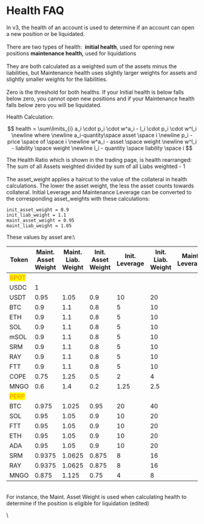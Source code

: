 # Health FAQ

In v3, the health of an account is used to determine if an account can open a new position or be liquidated. \
\
There are two types of health:  **initial health**, used for opening new positions **maintenance health,** used for liquidations   \
\
They are both calculated as a weighted sum of the assets minus the liabilities, but Maintenance health uses slightly larger weights for assets and slightly smaller weights for the liabilities.\
\
Zero is the threshold for both healths. If your Initial health is below falls below zero, you cannot open new positions and if your Maintenance health falls below zero you will be liquidated.

Health Calculation:&#x20;

$$
health = \sum\limits_{i} a_i \cdot p_i \cdot w^a_i - l_i \cdot p_i \cdot w^l_i \newline
where \newline a_i-quantity\space asset \space i \newline p_i - price \space of \space i
\newline w^a_i - asset \space weight
\newline w^l_i - liability \space weight
\newline l_i - quantity \space liability \space i
$$

The Health Ratio which is shown in the trading page, is health rearranged: The sum of all Assets weighted divided by sum of all Liabs weighted - 1\
\
The asset\_weight applies a haircut to the value of the collateral in health calculations. The lower the asset weight, the less the asset counts towards collateral. Initial Leverage and Maintenance Leverage can be converted to the corresponding asset\_weights with these calculations:

```
init_asset_weight = 0.9
init_liab_weight = 1.1
maint_asset_weight = 0.95
maint_liab_weight = 1.05
```

These values by asset are:\


| Token                                        | Maint. Asset Weight | Maint. Liab. Weight | Init. Asset Weight | Init. Leverage | Init. Liab. Weight | Maint. Leverage |
| -------------------------------------------- | ------------------- | ------------------- | ------------------ | -------------- | ------------------ | --------------- |
| <mark style="color:orange;">**SPOT**</mark>  |                     |                     |                    |                |                    |                 |
| USDC                                         | 1                   |                     |                    |                |                    |                 |
| USDT                                         | 0.95                | 1.05                | 0.9                | 10             | 20                 |                 |
| BTC                                          | 0.9                 | 1.1                 | 0.8                | 5              | 10                 |                 |
| ETH                                          | 0.9                 | 1.1                 | 0.8                | 5              | 10                 |                 |
| SOL                                          | 0.9                 | 1.1                 | 0.8                | 5              | 10                 |                 |
| mSOL                                         | 0.9                 | 1.1                 | 0.8                | 5              | 10                 |                 |
| SRM                                          | 0.9                 | 1.1                 | 0.8                | 5              | 10                 |                 |
| RAY                                          | 0.9                 | 1.1                 | 0.8                | 5              | 10                 |                 |
| FTT                                          | 0.9                 | 1.1                 | 0.8                | 5              | 10                 |                 |
| COPE                                         | 0.75                | 1.25                | 0.5                | 2              | 4                  |                 |
| MNGO                                         | 0.6                 | 1.4                 | 0.2                | 1.25           | 2.5                |                 |
| <mark style="color:orange;">**PERP**</mark>  |                     |                     |                    |                |                    |                 |
| BTC                                          | 0.975               | 1.025               | 0.95               | 20             | 40                 |                 |
| SOL                                          | 0.95                | 1.05                | 0.9                | 10             | 20                 |                 |
| FTT                                          | 0.95                | 1.05                | 0.9                | 10             | 20                 |                 |
| ETH                                          | 0.95                | 1.05                | 0.9                | 10             | 20                 |                 |
| ADA                                          | 0.95                | 1.05                | 0.9                | 10             | 20                 |                 |
| SRM                                          | 0.9375              | 1.0625              | 0.875              | 8              | 16                 |                 |
| RAY                                          | 0.9375              | 1.0625              | 0.875              | 8              | 16                 |                 |
| MNGO                                         | 0.875               | 1.125               | 0.75               | 4              | 8                  |                 |

\
For instance, the Maint. Asset Weight is used when calculating health to determine if the position is eligible for liquidation (edited)

\




